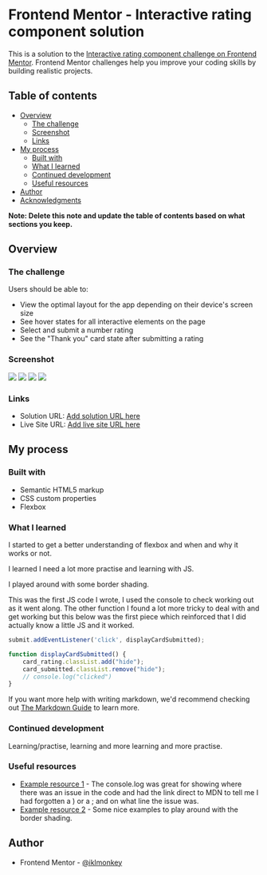 # Frontend Mentor - Interactive rating component solution

This is a solution to the [Interactive rating component challenge on Frontend Mentor](https://www.frontendmentor.io/challenges/interactive-rating-component-koxpeBUmI). Frontend Mentor challenges help you improve your coding skills by building realistic projects. 

## Table of contents

- [Overview](#overview)
  - [The challenge](#the-challenge)
  - [Screenshot](#screenshot)
  - [Links](#links)
- [My process](#my-process)
  - [Built with](#built-with)
  - [What I learned](#what-i-learned)
  - [Continued development](#continued-development)
  - [Useful resources](#useful-resources)
- [Author](#author)
- [Acknowledgments](#acknowledgments)

**Note: Delete this note and update the table of contents based on what sections you keep.**

## Overview

### The challenge

Users should be able to:

- View the optimal layout for the app depending on their device's screen size
- See hover states for all interactive elements on the page
- Select and submit a number rating
- See the "Thank you" card state after submitting a rating

### Screenshot

![](./screenshot1.jpg)
![](./screenshot2.jpg)
![](./screenshot3.jpg)
![](./screenshot4.jpg)

### Links

- Solution URL: [Add solution URL here](https://your-solution-url.com)
- Live Site URL: [Add live site URL here](https://your-live-site-url.com)

## My process

### Built with

- Semantic HTML5 markup
- CSS custom properties
- Flexbox

### What I learned

I started to get a better understanding of flexbox and when and why it works or not. 

I learned I need a lot more practise and learning with JS. 

I played around with some border shading. 

This was the first JS code I wrote, I used the console to check working out as it went along. The other function I found a lot more tricky to deal with and get working but this below was the first piece which reinforced that I did actually know a little JS and it worked.   

```js
submit.addEventListener('click', displayCardSubmitted);

function displayCardSubmitted() {
    card_rating.classList.add("hide");
    card_submitted.classList.remove("hide");
    // console.log("clicked")
}
```

If you want more help with writing markdown, we'd recommend checking out [The Markdown Guide](https://www.markdownguide.org/) to learn more.

### Continued development

Learning/practise, learning and more learning and more practise.

### Useful resources

- [Example resource 1](https://developer.mozilla.org/en-US/docs/Web/JavaScript/Reference/Errors/Missing_parenthesis_after_argument_list) - The console.log was great for showing where there was an issue in the code and had the link direct to MDN to tell me I had forgotten a ) or a ; and on what line the issue was.
- [Example resource 2](https://getcssscan.com/css-box-shadow-examples) - Some nice examples to play around with the border shading.

## Author

- Frontend Mentor - [@iklmonkey](https://www.frontendmentor.io/profile/iklmonkey)

